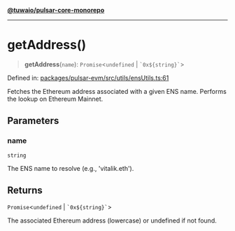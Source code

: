 [**@tuwaio/pulsar-core-monorepo**](../../../README.md)

***

# getAddress()

> **getAddress**(`name`): `Promise`\<`undefined` \| `` `0x${string}` ``\>

Defined in: [packages/pulsar-evm/src/utils/ensUtils.ts:61](https://github.com/TuwaIO/pulsar-core/blob/8e3b09e31968f4ec01c4c0951617f2dc09a588af/packages/pulsar-evm/src/utils/ensUtils.ts#L61)

Fetches the Ethereum address associated with a given ENS name.
Performs the lookup on Ethereum Mainnet.

## Parameters

### name

`string`

The ENS name to resolve (e.g., 'vitalik.eth').

## Returns

`Promise`\<`undefined` \| `` `0x${string}` ``\>

The associated Ethereum address (lowercase) or undefined if not found.
